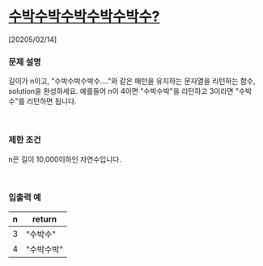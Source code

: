 # [수박수박수박수박수박수?](https://school.programmers.co.kr/learn/courses/30/lessons/12922)

[20205/02/14]

### 문제 설명
길이가 n이고, "수박수박수박수...."와 같은 패턴을 유지하는 문자열을 리턴하는 함수, solution을 완성하세요. 예를들어 n이 4이면 "수박수박"을 리턴하고 3이라면 "수박수"를 리턴하면 됩니다.

<br />

### 제한 조건
n은 길이 10,000이하인 자연수입니다.   

<br />

### 입출력 예
|n	|return|
|---|------|
|3	|"수박수"|
|4	|"수박수박"|